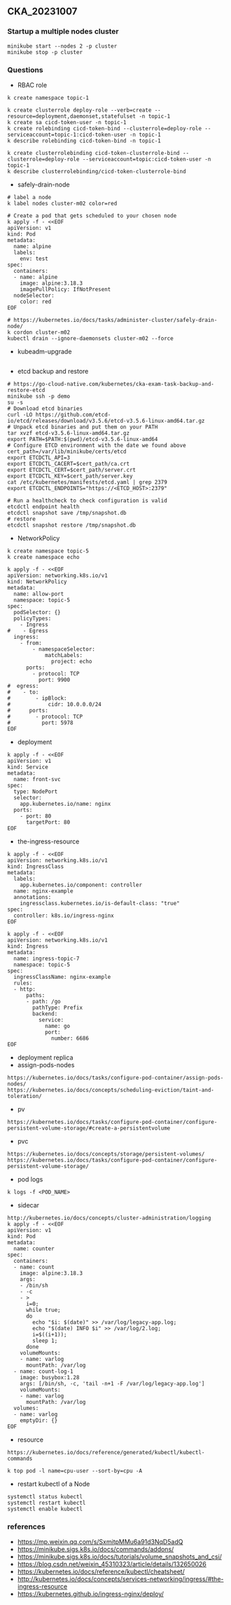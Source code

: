 ## CKA_20231007

### Startup a multiple nodes cluster

```shell
minikube start --nodes 2 -p cluster
minikube stop -p cluster
```

### Questions

- RBAC role

```shell
k create namespace topic-1

k create clusterrole deploy-role --verb=create --resource=deployment,daemonset,statefulset -n topic-1
k create sa cicd-token-user -n topic-1
k create rolebinding cicd-token-bind --clusterrole=deploy-role --serviceaccount=topic-1:cicd-token-user -n topic-1
k describe rolebinding cicd-token-bind -n topic-1

k create clusterrolebinding cicd-token-clusterrole-bind --clusterrole=deploy-role --serviceaccount=topic:cicd-token-user -n topic-1
k describe clusterrolebinding/cicd-token-clusterrole-bind
```

- safely-drain-node

```shell
# label a node
k label nodes cluster-m02 color=red

# Create a pod that gets scheduled to your chosen node
k apply -f - <<EOF
apiVersion: v1
kind: Pod
metadata:
  name: alpine
  labels:
    env: test
spec:
  containers:
  - name: alpine
    image: alpine:3.18.3
    imagePullPolicy: IfNotPresent
  nodeSelector:
    color: red
EOF

# https://kubernetes.io/docs/tasks/administer-cluster/safely-drain-node/
k cordon cluster-m02
kubectl drain --ignore-daemonsets cluster-m02 --force
```

- kubeadm-upgrade

```shell

```

- etcd backup and restore

```shell
# https://go-cloud-native.com/kubernetes/cka-exam-task-backup-and-restore-etcd
minikube ssh -p demo
su -s
# Download etcd binaries
curl -LO https://github.com/etcd-io/etcd/releases/download/v3.5.6/etcd-v3.5.6-linux-amd64.tar.gz 
# Unpack etcd binaries and put them on your PATH
tar xvzf etcd-v3.5.6-linux-amd64.tar.gz 
export PATH=$PATH:$(pwd)/etcd-v3.5.6-linux-amd64
# Configure ETCD environment with the date we found above
cert_path=/var/lib/minikube/certs/etcd
export ETCDCTL_API=3 
export ETCDCTL_CACERT=$cert_path/ca.crt
export ETCDCTL_CERT=$cert_path/server.crt
export ETCDCTL_KEY=$cert_path/server.key
cat /etc/kubernetes/manifests/etcd.yaml | grep 2379
export ETCDCTL_ENDPOINTS="https://<ETCD_HOST>:2379"

# Run a healthcheck to check configuration is valid
etcdctl endpoint health
etcdctl snapshot save /tmp/snapshot.db
# restore
etcdctl snapshot restore /tmp/snapshot.db
```

- NetworkPolicy

```shell
k create namespace topic-5
k create namespace echo

k apply -f - <<EOF
apiVersion: networking.k8s.io/v1
kind: NetworkPolicy
metadata:
  name: allow-port
  namespace: topic-5
spec:
  podSelector: {}
  policyTypes:
    - Ingress
#    - Egress
  ingress:
    - from:
        - namespaceSelector:
            matchLabels:
              project: echo
      ports:
        - protocol: TCP
          port: 9900
#  egress:
#    - to:
#        - ipBlock:
#            cidr: 10.0.0.0/24
#      ports:
#        - protocol: TCP
#          port: 5978
EOF
```

- deployment

```shell
k apply -f - <<EOF
apiVersion: v1
kind: Service
metadata:
  name: front-svc
spec:
  type: NodePort
  selector:
    app.kubernetes.io/name: nginx
  ports:
    - port: 80
      targetPort: 80
EOF
```

- the-ingress-resource

```shell
k apply -f - <<EOF
apiVersion: networking.k8s.io/v1
kind: IngressClass
metadata:
  labels:
    app.kubernetes.io/component: controller
  name: nginx-example
  annotations:
    ingressclass.kubernetes.io/is-default-class: "true"
spec:
  controller: k8s.io/ingress-nginx
EOF

k apply -f - <<EOF
apiVersion: networking.k8s.io/v1
kind: Ingress
metadata:
  name: ingress-topic-7
  namespace: topic-5
spec:
  ingressClassName: nginx-example
  rules:
  - http:
      paths:
      - path: /go
        pathType: Prefix
        backend:
          service:
            name: go
            port:
              number: 6686
EOF
```

- deployment replica
- assign-pods-nodes

```shell
https://kubernetes.io/docs/tasks/configure-pod-container/assign-pods-nodes/
https://kubernetes.io/docs/concepts/scheduling-eviction/taint-and-toleration/
```

- pv
```shell
https://kubernetes.io/docs/tasks/configure-pod-container/configure-persistent-volume-storage/#create-a-persistentvolume
```

- pvc

```shell
https://kubernetes.io/docs/concepts/storage/persistent-volumes/
https://kubernetes.io/docs/tasks/configure-pod-container/configure-persistent-volume-storage/
```
- pod logs

```shell
k logs -f <POD_NAME>
```

- sidecar
```shell
http://kubernetes.io/docs/concepts/cluster-administration/logging
k apply -f - <<EOF
apiVersion: v1
kind: Pod
metadata:
  name: counter
spec:
  containers:
  - name: count
    image: alpine:3.18.3
    args:
    - /bin/sh
    - -c
    - >
      i=0;
      while true;
      do
        echo "$i: $(date)" >> /var/log/legacy-app.log;
        echo "$(date) INFO $i" >> /var/log/2.log;
        i=$((i+1));
        sleep 1;
      done
    volumeMounts:
    - name: varlog
      mountPath: /var/log
  - name: count-log-1
    image: busybox:1.28
    args: [/bin/sh, -c, 'tail -n+1 -F /var/log/legacy-app.log']
    volumeMounts:
    - name: varlog
      mountPath: /var/log   
  volumes:
  - name: varlog
    emptyDir: {}
EOF
```

- resource

```shell
https://kubernetes.io/docs/reference/generated/kubectl/kubectl-commands

k top pod -l name=cpu-user --sort-by=cpu -A
```

- restart kubectl of a Node

```shell
systemctl status kubectl
systemctl restart kubectl
systemctl enable kubectl
```

### references
- https://mp.weixin.qq.com/s/SxmitpMMu6a91d3NqD5adQ
- https://minikube.sigs.k8s.io/docs/commands/addons/
- https://minikube.sigs.k8s.io/docs/tutorials/volume_snapshots_and_csi/
- https://blog.csdn.net/weixin_45310323/article/details/132650026
- https://kubernetes.io/docs/reference/kubectl/cheatsheet/
- http://kubernetes.io/docs/concepts/services-networking/ingress/#the-ingress-resource
- https://kubernetes.github.io/ingress-nginx/deploy/
